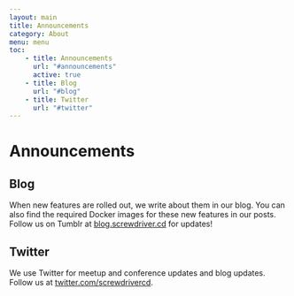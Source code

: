 ```yaml
---
layout: main
title: Announcements
category: About
menu: menu
toc:
    - title: Announcements
      url: "#announcements"
      active: true
    - title: Blog
      url: "#blog"
    - title: Twitter
      url: "#twitter"
---
```

# Announcements

## Blog
When new features are rolled out, we write about them in our blog. You can also find the required Docker images for these new features in our posts. Follow us on Tumblr at [blog.screwdriver.cd](https://blog.screwdriver.cd) for updates!

## Twitter
We use Twitter for meetup and conference updates and blog updates. Follow us at [twitter.com/screwdrivercd](https://twitter.com/screwdrivercd).
